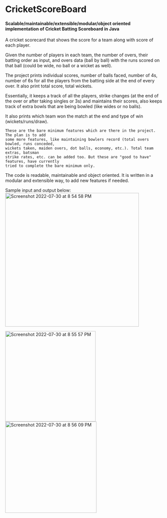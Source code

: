 # CricketScoreBoard

#### Scalable/maintainable/extensible/modular/object oriented implementation of Cricket Batting Scoreboard in Java

A cricket scorecard that shows the score for a team along with score of each player.

Given the number of players in each team, the number of overs, their batting order
as input, and overs data (ball by ball) with the runs scored on that ball (could be
wide, no ball or a wicket as well).

The project prints individual scores, number of balls faced, number of 4s, number of
6s for all the players from the batting side at the end of every over. It also print
total score, total wickets.

Essentially, it keeps a track of all the players, strike changes (at the end of the
over or after taking singles or 3s) and maintains their scores, also keeps track of
extra bowls that are being bowled (like wides or no balls).

It also prints which team won the match at the end and type of win (wickets/runs/draw).

```
These are the bare minimum features which are there in the project. The plan is to add
some more features, like maintaining bowlers record (total overs bowled, runs conceded,
wickets taken, maiden overs, dot balls, economy, etc.). Total team extras, batsman
strike rates, etc. can be added too. But these are "good to have" features, have currently
tried to complete the bare minimum only.
```

The code is readable, maintainable and object oriented. It is written in a modular and
extensible way, to add new features if needed.

Sample input and output below:
<img width="426" alt="Screenshot 2022-07-30 at 8 54 58 PM" src="https://user-images.githubusercontent.com/6997802/181922447-d75e2a73-7798-430f-97d9-b41014080433.png">

<img width="288" alt="Screenshot 2022-07-30 at 8 55 57 PM" src="https://user-images.githubusercontent.com/6997802/181922621-0e020a16-b42d-479d-9913-5bbb110d26cc.png">

<img width="291" alt="Screenshot 2022-07-30 at 8 56 09 PM" src="https://user-images.githubusercontent.com/6997802/181922720-5a0aa9b6-2925-478b-a195-a0e05896b910.png">
